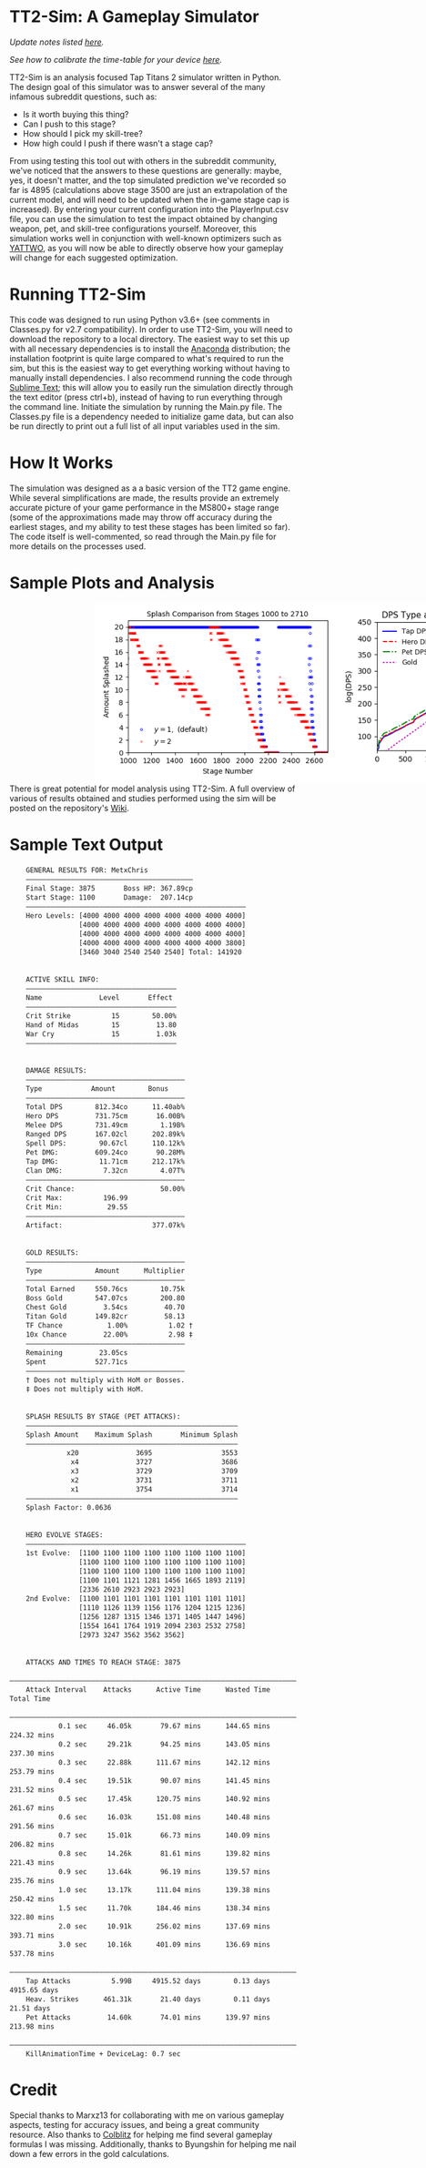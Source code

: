 # TT2-Sim: A Gameplay Simulator

*Update notes listed [here](https://github.com/metxchris/TT2-Sim/tree/master/docs#update-history).*

*See how to calibrate the time-table for your device [here](https://github.com/metxchris/TT2-Sim/blob/master/docs/calibration.md#device-calibration).*

TT2-Sim is an analysis focused Tap Titans 2 simulator written in Python.  The design goal of this simulator was to answer several of the many infamous subreddit questions, such as:
- Is it worth buying this thing?
- Can I push to this stage?
- How should I pick my skill-tree?
- How high could I push if there wasn't a stage cap?

From using testing this tool out with others in the subreddit community, we've noticed that the answers to these questions are generally: maybe, yes, it doesn't matter, and the top simulated prediction we've recorded so far is 4895 (calculations above stage 3500 are just an extrapolation of the current model, and will need to be updated when the in-game stage cap is increased).  By entering your current configuration into the PlayerInput.csv file, you can use the simulation to test the impact obtained by changing weapon, pet, and skill-tree configurations yourself.  Moreover, this simulation works well in conjunction with well-known optimizers such as [YATTWO](https://yattwo.me/), as you will now be able to directly observe how your gameplay will change for each suggested optimization.

# Running TT2-Sim
This code was designed to run using Python v3.6+ (see comments in Classes.py for v2.7 compatibility).  In order to use TT2-Sim, you will need to download the repository to a local directory.  The easiest way to set this up with all necessary dependencies is to install the [Anaconda](https://www.continuum.io/downloads) distribution; the installation footprint is quite large compared to what's required to run the sim, but this is the easiest way to get everything working without having to manually install dependencies.  I also recommend running the code through [Sublime Text](https://www.sublimetext.com/); this will allow you to easily run the simulation directly through the text editor (press ctrl+b), instead of having to run everything through the command line.  Initiate the simulation by running the Main.py file.  The Classes.py file is a dependency needed to initialize game data, but can also be run directly to print out a full list of all input variables used in the sim.

# How It Works
The simulation was designed as a a basic version of the TT2 game engine.  While several simplifications are made, the results provide an extremely accurate picture of your game performance in the MS800+ stage range (some of the approximations made may throw off accuracy during the earliest stages, and my ability to test these stages has been limited so far).  The code itself is well-commented, so read through the Main.py file for more details on the processes used.

# Sample Plots and Analysis

<div style="width:1000px;margin-left:150px">
<img src="./images/splash_1000_2710.png" alt="Splash Comparison" width="425" style="float:left; display:inline;"/><img src="./images/dps_tap20.png" alt="Splash Comparison" width="425" style="float:left; display:inline;"/>
</div>

There is great potential for model analysis using TT2-Sim. A full overview of various of results obtained and studies performed using the sim will be posted on the repository's [Wiki](https://metxchris.github.io/TT2-Sim/).

# Sample Text Output

```
    GENERAL RESULTS FOR: MetxChris
    ―――――――――――――――――――――――――――――――――――――――――
    Final Stage: 3875       Boss HP: 367.89cp
    Start Stage: 1100       Damage:  207.14cp
    ――――――――――――――――――――――――――――――――――――――――――――――――――――――
    Hero Levels: [4000 4000 4000 4000 4000 4000 4000 4000] 
                 [4000 4000 4000 4000 4000 4000 4000 4000] 
                 [4000 4000 4000 4000 4000 4000 4000 4000] 
                 [4000 4000 4000 4000 4000 4000 4000 3800] 
                 [3460 3040 2540 2540 2540] Total: 141920


    ACTIVE SKILL INFO:
    ―――――――――――――――――――――――――――――――――――――
    Name              Level       Effect 
    ―――――――――――――――――――――――――――――――――――――
    Crit Strike          15        50.00%
    Hand of Midas        15         13.80
    War Cry              15         1.03k
    ―――――――――――――――――――――――――――――――――――――


    DAMAGE RESULTS:
    ―――――――――――――――――――――――――――――――――――――――
    Type            Amount        Bonus    
    ―――――――――――――――――――――――――――――――――――――――
    Total DPS        812.34co      11.40ab%
    Hero DPS         731.75cm       16.00B%
    Melee DPS        731.49cm        1.19B%
    Ranged DPS       167.02cl      202.89k%
    Spell DPS:        90.67cl      110.12k%
    Pet DMG:         609.24co       90.28M%
    Tap DMG:          11.71cm      212.17k%
    Clan DMG:          7.32cn        4.07T%
    ―――――――――――――――――――――――――――――――――――――――
    Crit Chance:                     50.00%
    Crit Max:          196.99
    Crit Min:           29.55
    ―――――――――――――――――――――――――――――――――――――――
    Artifact:                      377.07k%


    GOLD RESULTS:
    ―――――――――――――――――――――――――――――――――――――――
    Type             Amount      Multiplier
    ―――――――――――――――――――――――――――――――――――――――
    Total Earned     550.76cs        10.75k
    Boss Gold        547.07cs        200.80
    Chest Gold         3.54cs         40.70
    Titan Gold       149.82cr         58.13
    TF Chance           1.00%          1.02 †
    10x Chance         22.00%          2.98 ‡
    ―――――――――――――――――――――――――――――――――――――――
    Remaining         23.05cs
    Spent            527.71cs
    ―――――――――――――――――――――――――――――――――――――――
    † Does not multiply with HoM or Bosses.
    ‡ Does not multiply with HoM.


    SPLASH RESULTS BY STAGE (PET ATTACKS):
    ――――――――――――――――――――――――――――――――――――――――――――――――――――
    Splash Amount    Maximum Splash       Minimum Splash
    ――――――――――――――――――――――――――――――――――――――――――――――――――――
              x20              3695                 3553
               x4              3727                 3686
               x3              3729                 3709
               x2              3731                 3711
               x1              3754                 3714
    ――――――――――――――――――――――――――――――――――――――――――――――――――――
    Splash Factor: 0.0636


    HERO EVOLVE STAGES:
    ――――――――――――――――――――――――――――――――――――――――――――――――――――――
    1st Evolve:  [1100 1100 1100 1100 1100 1100 1100 1100] 
                 [1100 1100 1100 1100 1100 1100 1100 1100] 
                 [1100 1100 1100 1100 1100 1100 1100 1100] 
                 [1100 1101 1121 1281 1456 1665 1893 2119] 
                 [2336 2610 2923 2923 2923]
    2nd Evolve:  [1100 1101 1101 1101 1101 1101 1101 1101] 
                 [1110 1126 1139 1156 1176 1204 1215 1236] 
                 [1256 1287 1315 1346 1371 1405 1447 1496] 
                 [1554 1641 1764 1919 2094 2303 2532 2758] 
                 [2973 3247 3562 3562 3562]


    ATTACKS AND TIMES TO REACH STAGE: 3875
    ―――――――――――――――――――――――――――――――――――――――――――――――――――――――――――――――――――――――――――――
    Attack Interval    Attacks      Active Time      Wasted Time       Total Time
    ―――――――――――――――――――――――――――――――――――――――――――――――――――――――――――――――――――――――――――――
            0.1 sec     46.05k       79.67 mins      144.65 mins      224.32 mins
            0.2 sec     29.21k       94.25 mins      143.05 mins      237.30 mins
            0.3 sec     22.88k      111.67 mins      142.12 mins      253.79 mins
            0.4 sec     19.51k       90.07 mins      141.45 mins      231.52 mins
            0.5 sec     17.45k      120.75 mins      140.92 mins      261.67 mins
            0.6 sec     16.03k      151.08 mins      140.48 mins      291.56 mins
            0.7 sec     15.01k       66.73 mins      140.09 mins      206.82 mins
            0.8 sec     14.26k       81.61 mins      139.82 mins      221.43 mins
            0.9 sec     13.64k       96.19 mins      139.57 mins      235.76 mins
            1.0 sec     13.17k      111.04 mins      139.38 mins      250.42 mins
            1.5 sec     11.70k      184.46 mins      138.34 mins      322.80 mins
            2.0 sec     10.91k      256.02 mins      137.69 mins      393.71 mins
            3.0 sec     10.16k      401.09 mins      136.69 mins      537.78 mins
    ―――――――――――――――――――――――――――――――――――――――――――――――――――――――――――――――――――――――――――――
    Tap Attacks          5.99B     4915.52 days        0.13 days     4915.65 days
    Heav. Strikes      461.31k       21.40 days        0.11 days       21.51 days
    Pet Attacks         14.60k       74.01 mins      139.97 mins      213.98 mins
    ―――――――――――――――――――――――――――――――――――――――――――――――――――――――――――――――――――――――――――――
    KillAnimationTime + DeviceLag: 0.7 sec
```

# Credit
Special thanks to Marxz13 for collaborating with me on various gameplay aspects, testing for accuracy issues, and being a great community resource.  Also thanks to [Colblitz](https://github.com/colblitz) for helping me find several gameplay formulas I was missing.  Additionally, thanks to Byungshin for helping me nail down a few errors in the gold calculations.